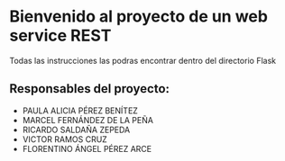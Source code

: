 # Bienvenido al proyecto de un web service REST

Todas las instrucciones las podras encontrar dentro del directorio Flask

## Responsables del proyecto:

- PAULA ALICIA PÉREZ BENÍTEZ
- MARCEL FERNÁNDEZ DE LA PEÑA
- RICARDO SALDAÑA ZEPEDA
- VICTOR RAMOS CRUZ
- FLORENTINO ÁNGEL PÉREZ ARCE
